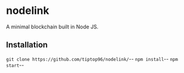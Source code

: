 # nodelink
A minimal blockchain built in Node JS.

## Installation

`git clone https://github.com/tiptop96/nodelink/`--
`npm install`--
`npm start`--
